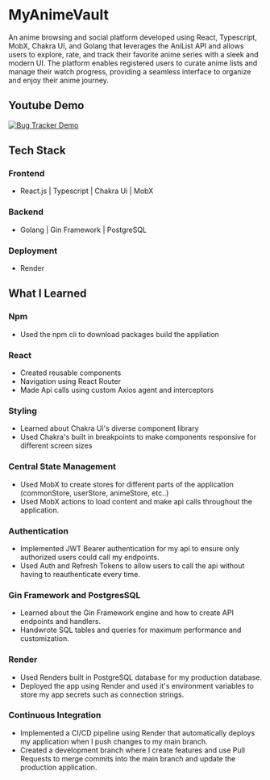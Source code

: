 # MyAnimeVault
 An anime browsing and social platform developed using React, Typescript, MobX, Chakra UI, and Golang that leverages the AniList API and allows users to explore, rate, and track their favorite anime series with a sleek and modern UI. The platform enables registered users to curate anime lists and manage their watch progress, providing a seamless interface to organize and enjoy their anime journey.

## Youtube Demo
 [![Bug Tracker Demo](https://img.youtube.com/vi/tl8NMqteznU/0.jpg)](https://www.youtube.com/watch?v=tl8NMqteznU)
   
## Tech Stack
### Frontend
* React.js | Typescript | Chakra Ui | MobX
### Backend
* Golang | Gin Framework | PostgreSQL
### Deployment
* Render

## What I Learned
### Npm
* Used the npm cli to download packages build the appliation
### React
* Created reusable components
* Navigation using React Router
* Made Api calls using custom Axios agent and interceptors
### Styling
* Learned about Chakra Ui's diverse component library 
* Used Chakra's built in breakpoints to make components responsive for different screen sizes
### Central State Management
* Used MobX to create stores for different parts of the application (commonStore, userStore, animeStore, etc..)
* Used MobX actions to load content and make api calls throughout the application.
### Authentication
* Implemented JWT Bearer authentication for my api to ensure only authorized users could call my endpoints.
* Used Auth and Refresh Tokens to allow users to call the api without having to reauthenticate every time.
### Gin Framework and PostgresSQL
* Learned about the Gin Framework engine and how to create API endpoints and handlers.
* Handwrote SQL tables and queries for maximum performance and customization.
### Render
* Used Renders built in PostgreSQL database for my production database.
* Deployed the app using Render and used it's environment variables to store my app secrets such as connection strings.
### Continuous Integration
* Implemented a CI/CD pipeline using Render that automatically deploys my application when I push changes to my main branch.
* Created a development branch where I create features and use Pull Requests to merge commits into the main branch and update the production application.

